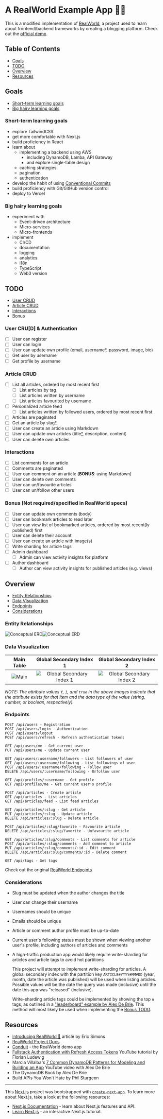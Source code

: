 # A RealWorld Example App :woman_technologist:

This is a modified implementation of [RealWorld](https://realworld-docs.netlify.app/docs/intro), a project used to learn about frontend/backend frameworks by creating a blogging platform. Check out the [official demo](https://demo.realworld.io/#/).

## Table of Contents

- [Goals](#goals)
- [TODO](#todo)
- [Overview](#overview)
- [Resources](#resources)

## Goals

- [Short-term learning goals](#short-term-learning-goals)
- [Big hairy learning goals](#big-hairy-learning-goals)

### Short-term learning goals

- explore TailwindCSS
- get more comfortable with Next.js
- build proficiency in React
- learn about
  - implementing a backend using AWS
    - including DynamoDB, Lamba, API Gateway
    - and explore single-table design
  - caching strategies
  - pagination
  - authentication
- develop the habit of using [Conventional Commits](https://www.conventionalcommits.org/en/v1.0.0/)
- build proficiency with Git/GitHub version control
- deploy to Vercel

### Big hairy learning goals

- experiment with
  - Event-driven architecture
  - Micro-services
  - Micro-frontends
- implement
  - CI/CD
  - documentation
  - logging
  - analytics
  - i18n
  - TypeScript
  - Web3 version

## TODO

- [User CRUD](#user-crud--authentication)
- [Article CRUD](#article-crud)
- [Interactions](#interactions)
- [Bonus](#bonus-not-requiredspecified-in-realworld-specs)

### User CRU[D] & Authentication

- [ ] User can register
- [ ] User can login
- [ ] User can update own profile (email, username[\*](#special-requirements), password, image, bio)
- [ ] Get user by username
- [ ] Get profile by username

### Article CRUD

- [ ] List all articles, ordered by most recent first
  - [ ] List articles by tag
  - [ ] List articles written by username
  - [ ] List articles favourited by username
- [ ] Personalized article feed
  - [ ] List articles written by followed users, ordered by most recent first
- [ ] Articles are paginated
- [ ] Get an article by slug[\*](#special-requirements)
- [ ] User can create an article using Markdown
- [ ] User can update own articles (title[\*](#special-requirements), description, content)
- [ ] User can delete own articles

### Interactions

- [ ] List comments for an article
- [ ] Comments are paginated
- [ ] User can comment on an article (**BONUS**: using Markdown)
- [ ] User can delete own comments
- [ ] User can un/favourite articles
- [ ] User can un/follow other users

### Bonus (Not required/specified in RealWorld specs)

- [ ] User can update own comments (body)
- [ ] User can bookmark articles to read later
- [ ] User can view list of bookmarked articles, ordered by most recent(ly published) first
- [ ] User can delete their account
- [ ] User can create an article with image(s)
- [ ] Write sharding for article tags
- [ ] Admin dashboard
  - [ ] Admin can view activity insights for platform
- [ ] Author dashboard
  - [ ] Author can view activity insights for published articles (e.g. views)

## Overview

- [Entity Relationships](#entity-relationships)
- [Data Visualization](#data-visualization)
- [Endpoints](#endpoints)
- [Considerations](#considerations)

### Entity Relationships

![Conceptual ERD](./docs/erd-conceptual-light.svg#gh-light-mode-only)![Conceptual ERD](./docs/erd-conceptual-dark.svg#gh-dark-mode-only)

### Data Visualization

|           Main Table            |                 Global Secondary Index 1                 |                 Global Secondary Index 2                 |
| :-----------------------------: | :------------------------------------------------------: | :------------------------------------------------------: |
| ![Main](./docs/db-table-v1.png) | ![Global Secondary Index 1](./docs/db-table-GSI1-v1.png) | ![Global Secondary Index 2](./docs/db-table-GSI2-v1.png) |

_NOTE: The attribute values `Y`, `1`, and `true` in the above images indicate that the attribute exists for that item and the data type of the value (string, number, or boolean, respectively)._

### Endpoints

```
POST /api/users - Registration
POST /api/users/login - Authentication
POST /api/users/logout
POST /api/users/refresh - Refresh authentication tokens

GET /api/users/me - Get current user
PUT /api/users/me - Update current user

GET /api/users/:username/followers - List followers of user
GET /api/users/:username/following - List followings of user
POST /api/users/:username/following - Follow user
DELETE /api/users/:username/following - Unfollow user

GET /api/profiles/:username - Get profile
GET /api/profiles/me - Get current user's profile

POST /api/articles - Create article
GET /api/articles - List articles
GET /api/articles/feed - List feed articles

GET /api/articles/:slug - Get article
PUT /api/articles/:slug - Update article
DELETE /api/articles/:slug - Delete article

POST /api/articles/:slug/favorite - Favourite article
DELETE /api/articles/:slug/favorite - Unfavourite article

GET /api/articles/:slug/comments - List comments for article
POST /api/articles/:slug/comments - Add comment to article
PUT /api/articles/:slug/comments/:id - Edit comment
DELETE /api/articles/:slug/comments/:id - Delete comment

GET /api/tags - Get tags
```

Check out the original [RealWorld Endpoints](https://realworld-docs.netlify.app/docs/specs/backend-specs/endpoints)

### Considerations

- Slug must be updated when the author changes the title
- User can change their username
- Usernames should be unique
- Emails should be unique
- Article or comment author profile must be up-to-date
- Current user's following status must be shown when viewing another user's profile, including authors of articles and comments
- A high-traffic production app would likely require write-sharding for articles and article tags to avoid hot partitions

  This project will attempt to implement write-sharding for articles. A global secondary index with the partition key `ARTICLE#YYYY#MM#DD` (year, month, date the article was published) will be used when listing articles. Possible values will be the date the query was made (inclusive) until the date this app was "released" (inclusive).

  Write-sharding article tags could be implemented by showing the top `n` tags, as outlined in a [ "leaderboard" example by Alex De Brie](https://www.dynamodbguide.com/leaderboard-write-sharding). This method will most likely be used when implementing the [Bonus TODO](#bonus).

## Resources

- [Introducing RealWorld 🙌](https://medium.com/@ericsimons/introducing-realworld-6016654d36b5) article by Eric Simons
- [RealWorld Project Docs](https://realworld-docs.netlify.app/docs/intro)
- [Conduit](https://demo.realworld.io/#/) - the RealWorld demo app
- [Fullstack Authentication with Refresh Access Tokens](https://www.youtube.com/watch?v=xMsJPnjiRAc) YouTube tutorial by Florian Ludewig
- Marcia Villalba's [7 Common DynamoDB Patterns for Modeling and Building an App](https://www.youtube.com/watch?v=Q6-qWdsa8a4) YouTube video with Alex De Brie
- The DynamoDB Book by Alex De Brie
- Build APIs You Won't Hate by Phil Sturgeon

---

This [Next.js](https://nextjs.org/) project was bootstrapped with [`create-next-app`](https://github.com/vercel/next.js/tree/canary/packages/create-next-app). To learn more about Next.js, take a look at the following resources:

- [Next.js Documentation](https://nextjs.org/docs) - learn about Next.js features and API.
- [Learn Next.js](https://nextjs.org/learn) - an interactive Next.js tutorial.
